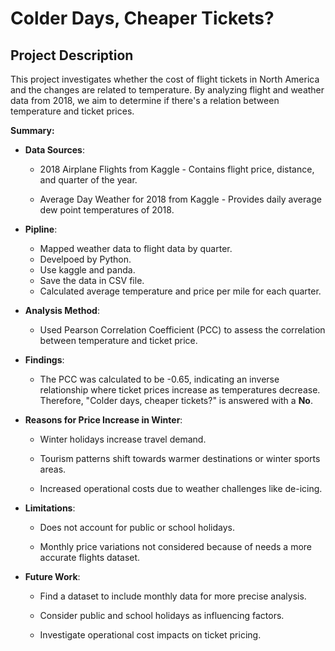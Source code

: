 # Colder Days, Cheaper Tickets?

## Project Description

This project investigates whether the cost of flight tickets in North America and the changes are related to temperature. By analyzing flight and weather data from 2018, we aim to determine if there's a relation between temperature and ticket prices.

**Summary:**

- **Data Sources**: 

  - 2018 Airplane Flights from Kaggle - Contains flight price, distance, and quarter of the year.

  - Average Day Weather for 2018 from Kaggle - Provides daily average dew point temperatures of 2018.

- **Pipline**: 

	- Mapped weather data to flight data by quarter.
	- Develpoed by Python.
	- Use kaggle and panda.
	- Save the data in CSV file.
	- Calculated average temperature and price per mile for each quarter.

- **Analysis Method**: 
  - Used Pearson Correlation Coefficient (PCC) to assess the correlation between temperature and ticket price.

- **Findings**: 

  - The PCC was calculated to be -0.65, indicating an inverse relationship where ticket prices increase as temperatures decrease. Therefore, "Colder days, cheaper tickets?" is answered with a **No**.

- **Reasons for Price Increase in Winter**: 

  - Winter holidays increase travel demand.

  - Tourism patterns shift towards warmer destinations or winter sports areas.

  - Increased operational costs due to weather challenges like de-icing.



- **Limitations**: 

  - Does not account for public or school holidays.

  - Monthly price variations not considered because of needs a more accurate flights dataset.



- **Future Work**: 

  - Find a dataset to include monthly data for more precise analysis.

  - Consider public and school holidays as influencing factors.

  - Investigate operational cost impacts on ticket pricing.